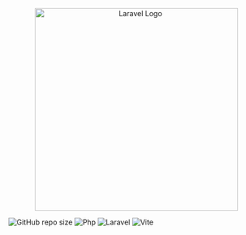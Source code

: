 <p align="center"><a href="https://laravel.com" target="_blank"><img src="https://raw.githubusercontent.com/laravel/art/master/logo-lockup/5%20SVG/2%20CMYK/1%20Full%20Color/laravel-logolockup-cmyk-red.svg" width="400" alt="Laravel Logo"></a></p>

![GitHub repo size](https://img.shields.io/github/repo-size/hikmetkutuk/task-management?color=inactive&logo=github&style=for-the-badge)
![Php](https://img.shields.io/static/v1?&logo=php&label=php&message=8.2&color=7a86b8&style=for-the-badge)
![Laravel](https://img.shields.io/static/v1?&logo=laravel&label=laravel&message=11.7.0&color=ff2d20&style=for-the-badge)
![Vite](https://img.shields.io/static/v1?&logo=vite&label=vite&message=5.0&color=646cff&style=for-the-badge)


